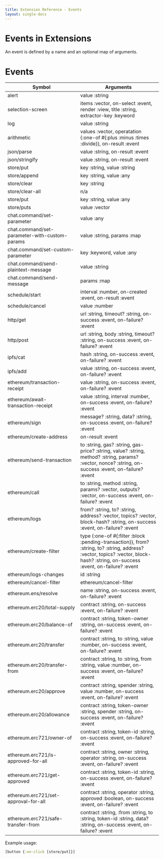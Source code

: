 ```yaml
---
title: Extension Reference - Events
layout: single-docs
---
```


# Events in Extensions

An event is defined by a name and an optional map of arguments.

# Events

| Symbol             | Arguments                  |
| -------------      | -------------              |
| alert              | value :string              |
| selection-screen   | items :vector, on-select :event, render :view, title :string, extractor-key :keyword  |
| log                | value :string              |
| arithmetic         | values :vector, operatation {:one-of #{:plus :minus :times :divide}}, on-result :event  |
| json/parse         | value :string, on-result :event |
| json/stringify     | value :string, on-result :event |
| store/put          | key :string, value :string |
| store/append       | key :string, value :any |
| store/clear        | key :string               |
| store/clear-all    | n/a
| store/put          | key :string, value :any |
| store/puts         | value :vector |
| chat.command/set-parameter         | value :any |
| chat.command/set-parameter-with-custom-params         | value :string, params :map |
| chat.command/set-custom-parameter         | key :keyword, value :any |
| chat.command/send-plaintext-message         | value :string |
| chat.command/send-message         | params :map |
| schedule/start         | interval :number, on-created :event, on-result :event |
| schedule/cancel         | value :number |
| http/get           | url :string, timeout? :string, on-success :event, on-failure? :event |
| http/post          | url :string, body :string, timeout? :string, on-success :event, on-failure? :event |
| ipfs/cat          | hash :string, on-success :event, on-failure? :event  |
| ipfs/add          | value :string, on-success  :event, on-failure? :event  |
| ethereum/transaction-receipt  | value :string, on-success :event, on-failure? :event  |
| ethereum/await-transaction-receipt  | value :string, interval :number, on-success :event, on-failure? :event  |
| ethereum/sign     | message? :string, data? :string, on-success :event, on-failure? :event  |
| ethereum/create-address | on-result :event  |
| ethereum/send-transaction          | to :string, gas? :string, gas-price? :string, value? :string, method? :string, params? :vector, nonce? :string, on-success  :event, on-failure? :event |
| ethereum/call          | to :string, method :string, params? :vector, outputs? :vector, on-success  :event, on-failure? :event |
| ethereum/logs          | from? :string, to? :string, address? :vector, topics? :vector, block-hash? :string, on-success  :event, on-failure? :event |
| ethereum/create-filter | type {:one-of #{:filter :block :pending-transaction}}, from? :string, to? :string, address? :vector, topics? :vector, block-hash? :string, on-success :event, on-failure? :event  |
| ethereum/logs-changes  | id :string  |
| ethereum/cancel-filter | ethereum/cancel-filter  |
| ethereum.ens/resolve          | name :string, on-success  :event, on-failure? :event  |
| ethereum.erc20/total-supply | contract :string,  on-success :event, on-failure? :event  |
| ethereum.erc20/balance-of | contract :string, token-owner :string, on-success :event, on-failure? :event  |
| ethereum.erc20/transfer | contract :string, to :string, value :number, on-success :event, on-failure? :event  |
| ethereum.erc20/transfer-from | contract :string, to :string, from :string, value :number, on-success :event, on-failure? :event  |
| ethereum.erc20/approve | contract :string, spender :string, value :number, on-success :event, on-failure? :event  |
| ethereum.erc20/allowance | contract :string, token-owner :string, spender :string, on-success :event, on-failure? :event  |
| ethereum.erc721/owner-of | contract :string, token-id :string, on-success :event, on-failure? :event  |
| ethereum.erc721/is-approved-for-all | contract :string, owner :string, operator :string, on-success :event, on-failure? :event  |
| ethereum.erc721/get-approved | contract :string, token-id :string, on-success :event, on-failure? :event  |
| ethereum.erc721/set-approval-for-all | contract :string, operator :string, approved :boolean, on-success :event, on-failure? :event  |
| ethereum.erc721/safe-transfer-from | contract :string, :from :string, to :string, token-id :string, data? :string, on-success :event, on-failure? :event  |

Example usage:

```clojure
[button {:on-click [store/put]}]
```